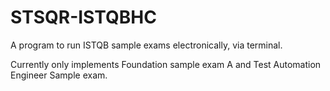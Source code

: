 # STSQR-ISTQBHC
A program to run ISTQB sample exams electronically, via terminal. 

Currently only implements Foundation sample exam A and Test Automation Engineer Sample exam. 
